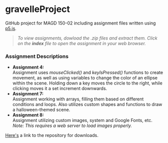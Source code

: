 # gravelleProject
GitHub project for MAGD 150-02 including assignment files written using [p5.js](https://p5js.org/).

>_To view assignments, dowload the .zip files and extract them. Click on the **index** file to open the assignment in your web browser._

### Assignment Descriptions
* **Assignment 4:**  
Assignment uses _mouseClicked()_ and _keyIsPressed()_ functions to create movement, as well as using variables to change the color of an ellipse within the scene. Holding down a key moves the circle to the right, while clicking moves it a set increment downwards. 
* **Assignment 7:**  
Assignment working with arrays, filling them based on different conditions and loops. Also utilizes custom shapes and functions to draw a halloween-themed scene.
* **Assignment 8:**  
Assignment utilizing custom images, system and Google Fonts, etc. *Note: This requires a web server to load images properly.* 

[Here's](https://0gravelle.github.io/gravelleProject/) a link to the repository for downloads.
